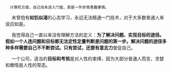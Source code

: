 

      计算机方面，自己尚未进入门槛，真是一件非常愚蠢事情。 
      
      未曾抱有**如饥似渴**的心态学习，永远无法精通一门技术，对于大多数普通人来说应如是。
      
      我觉得自己一直以来没有理解方法的定义：**为了解决问题、实现目标的途径。**假如一个人连问题和目标都无法定性定量判断是问题的第一步。解决问题的途径多种多样需要自己不不断尝试。只有尝试，还要有**意志力**督促自己。  
      
      一个公司，适当的**目标和考核**是对人性的束缚，因为大部分普通人而言，贪婪和懒惰是人性的常态。


